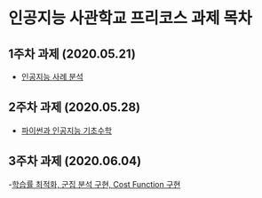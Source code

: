 # 인공지능 사관학교 프리코스 과제 목차

## 1주차 과제 (2020.05.21)

- [인공지능 사례 분석](https://github.com/sieunjeong/jse_gjai_pre/blob/master/1%EC%A3%BC%EC%B0%A8_%EA%B3%BC%EC%A0%9C_%EC%A0%95%EC%8B%9C%EC%9D%80.ipynb)

## 2주차 과제 (2020.05.28)

- [파이썬과 인공지능 기초수학](https://nbviewer.jupyter.org/github/sieunjeong/jse_gjai_pre/blob/master/2%E1%84%8C%E1%85%AE%E1%84%8E%E1%85%A1%E1%84%80%E1%85%AA%E1%84%8C%E1%85%A6_%EC%A0%95%EC%8B%9C%EC%9D%80.ipynb)

## 3주차 과제 (2020.06.04)

-[학습률 최적화, 군집 분석 구현, Cost Function 구현](https://github.com/sieunjeong/jse_gjai_pre/blob/master/3%EC%A3%BC%EC%B0%A8_%EA%B3%BC%EC%A0%9C_%EC%A0%95%EC%8B%9C%EC%9D%80.ipynb)
